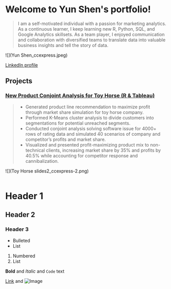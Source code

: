 # Welcome to Yun Shen's portfolio!

>I am a self-motivated individual with a passion for marketing analytics. As a continuous learner, I keep learning new R, Python, SQL, and Google Analytics
>skillsets. As a team player, I enjoyed communication and collaboration with diversified teams to translate data into valuable business insights and tell the story
>of data.  

![](Yun Shen_ccexpress.jpeg)

[LinkedIn profile](https://www.linkedin.com/in/yun-shen-carina/)

## Projects
### [New Product Conjoint Analysis for Toy Horse (R & Tableau)](https://rpubs.com/yunshen/874187)

> - Generated product line recommendation to maximize profit through market share simulation for toy horse company.
> - Performed K-Means cluster analysis to divide customers into segmentations for potential unreached segments.
> - Conducted conjoint analysis solving software issue for 4000+ rows of rating data and simulated 40 scenarios of company and competitor’s profits and market share.
> - Visualized and presented profit-maximizing product mix to non-technical clients, increasing market share by 35% and profits by 40.5% while accounting for competitor response and cannibalization.

![](Toy Horse slides2_ccexpress-2.png)

```markdown
```

# Header 1
## Header 2
### Header 3

- Bulleted
- List

1. Numbered
2. List

**Bold** and _Italic_ and `Code` text

[Link](url) and ![Image](src)
